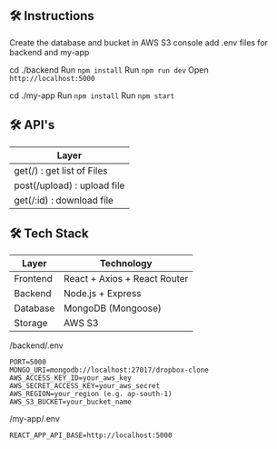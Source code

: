 ## 🛠️ Instructions

Create the database and bucket in AWS S3 console
add .env files for backend and my-app

cd ./backend
Run `npm install`
Run `npm run dev`
Open `http://localhost:5000`

cd ./my-app
Run `npm install`
Run `npm start`

## 🛠️ API's

| Layer                       |
| --------------------------- |
| get(/) : get list of Files  |
| post(/upload) : upload file |
| get(/:id) : download file   |

## 🛠️ Tech Stack

| Layer    | Technology                   |
| -------- | ---------------------------- |
| Frontend | React + Axios + React Router |
| Backend  | Node.js + Express            |
| Database | MongoDB (Mongoose)           |
| Storage  | AWS S3                       |

/backend/.env

```
PORT=5000
MONGO_URI=mongodb://localhost:27017/dropbox-clone
AWS_ACCESS_KEY_ID=your_aws_key
AWS_SECRET_ACCESS_KEY=your_aws_secret
AWS_REGION=your_region (e.g. ap-south-1)
AWS_S3_BUCKET=your_bucket_name
```

/my-app/.env

```
REACT_APP_API_BASE=http://localhost:5000
```

